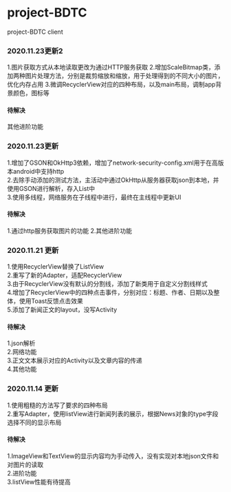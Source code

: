 # project-BDTC 
 project-BDTC client  

### 2020.11.23更新2
1.图片获取方式从本地读取更改为通过HTTP服务获取
2.增加ScaleBitmap类，添加两种图片处理方法，分别是裁剪缩放和缩放，用于处理得到的不同大小的图片，优化内存占用
3.微调RecyclerView对应的四种布局，以及main布局，调制app背景颜色，图标等

#### 待解决  
其他进阶功能

### 2020.11.23更新
1.增加了GSON和OkHttp3依赖，增加了network-security-config.xml用于在高版本android中支持http  
2.去除手动添加的测试方法，主活动中通过OkHttp从服务器获取json到本地，并使用GSON进行解析，存入List中  
3.使用多线程，网络服务在子线程中进行，最终在主线程中更新UI  

#### 待解决  
1.通过http服务获取图片的功能
2.其他进阶功能

### 2020.11.21 更新
1.使用RecyclerView替换了ListView  
2.重写了新的Adapter，适配RecyclerView  
3.由于RecyclerView没有默认的分割线，添加了新类用于自定义分割线样式  
4.增加了RecyclerView中的四种点击事件，分别对应：标题、作者、日期以及整体，使用Toast反馈点击效果  
5.添加了新闻正文的layout，没写Activity  

#### 待解决 
1.json解析  
2.网络功能  
3.正文文本展示对应的Activity以及文章内容的传递  
4.其他功能  

 
### 2020.11.14 更新
1.使用粗糙的方法写了要求的四种布局  
2.重写Adapter，使用listView进行新闻列表的展示，根据News对象的type字段选择不同的显示布局  
#### 待解决  
1.ImageView和TextView的显示内容均为手动传入，没有实现对本地json文件和对图片的读取  
2.进阶功能  
3.listView性能有待提高  
